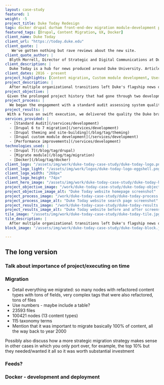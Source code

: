 ```yaml
---
layout: case-study
featured: 1
weight: -5
project_title: Duke Today Redesign
tags: docker drupal durham front-end-dev migration module-development performance user-experience
featured_tags: [Drupal, Content Migration, UX, Docker]
client_name: Duke Today
client_url: "https://today.duke.edu"
client_quote: |
   We've gotten nothing but rave reviews about the new site.
client_quote_author: |
  Blyth Morrell, Director of Strategic and Digital Communications at Duke University
client_description: |
  Duke Today is a hub for news produced around Duke University. Articles are produced by staff and faculty across the university and health system to comprise a one-stop-shop for news from around Duke.
client_dates: 2016 - present
project_highlights: [Content migration, Custom module development, User experience enhancement, Dockerized deployment]
project_description: |
  After multiple organizational transitions left Duke's flagship news outlet's redesign incomplete and in need of a new development team nearly two years into the project, design and user experience agency Cuberis entrusted Savas Labs to audit the work, implement new functionality, and execute a complex content migration within a four-month turnaround.
project_objective: |
 Given the prolonged project history that had gone through two development agencies, when design agency and fellow Durham natives Cuberis asked Savas Labs to partner, our edict was to determine what was complete and what remained so we could deliver the finished product to an eager client as soon as possible.
project_process: |
  We began the engagement with a standard audit assessing system quality and functional completion. Once we were better oriented with organizational goals and remaining work, we used an automated testing framework to ensure protection of crucial business goals during the fast-paced development that was required. We collaborated daily with the Cuberis team to tie the established user experience with our functional improvements. We implemented system monitoring and staged work on Duke's cutting-edge custom hosting infrastructure using Docker containerization to enlist consistent feedback from all stakeholders throughout.
project_results: |
 With a focus on swift execution, we delivered the quality the Duke brand demands efficiently while surfacing valuable investments in best practices for security, monitoring and performance. The results were celebrated across the University. In four months, we took sixteen years and 120,000 articles worth of rich inter-departmental content and, through Cuberis's thoughtful design, made it more engaging and accessible for the broad and distributed Duke community.
services_provided: |
  - [Standard Audit](/services/development)
  - [Drupal 6 to 7 migration](/services/development)
  - [Drupal theming and site-building](/blog/tag/theming)
  - [Drupal custom module development](/services/development)
  - [Performance improvements](/services/development)
technologies_used: |
  - [Drupal 7](/blog/tag/drupal)
  - [Migrate module](/blog/tag/migration)
  - [Docker](/blog/tag/docker)
client_logo: "/assets/img/work/duke-today-case-study/duke-today-logo.png"
client_logo_light: "/assets/img/work/logos/duke-today-logo-eggshell.png"
client_logo_width: "268px"
client_logo_height: "74px"
client_hero_image: "/assets/img/work/duke-today-case-study/duke-today-hero.jpg"
project_objective_image: "/work/duke-today-case-study/duke-today-objective.jpg"
project_objective_image_alt: "Duke Today website homepage screenshot"
project_process_image: "/work/duke-today-case-study/duke-today-process.jpg"
project_process_image_alt: "Duke Today website search page screenshot"
project_results_image: "/work/duke-today-case-study/duke-today-results.jpg"
project_results_image_alt: "Duke Today website before and after screenshot"
tile_image: "/assets/img/work/duke-today-case-study/duke-today-tile.jpg"
tile_description: |
  After multiple organizational transitions left Duke's flagship news outlet's redesign incomplete, partner Cuberis entrusted Savas Labs to audit the work, implement new functionality, and execute a complex content migration in just 4 months.
block_image: "/assets/img/work/duke-today-case-study/duke-today-block.jpg"

---
```


## The long version

### Talk about importance of project/executing on time

### Migration

- Detail everything we migrated: so many nodes with refactored content types with tons of fields, very complex tags that were also refactored, tons of files
- Use numbers - maybe include a table?
 - 23593 files
 - 100421 nodes (13 content types)
 - 115 taxonomy terms
- Mention that it was important to migrate basically 100% of content, all the way back to year 2000

Possibly also discuss how a more strategic migration strategy makes sense in other cases in which you only port over, for example, the top 10% but they needed/wanted it all so it was worth substantial investment

### Feeds?

### Docker - development and deployment
